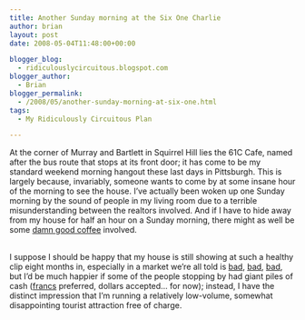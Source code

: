 ```yaml
---
title: Another Sunday morning at the Six One Charlie
author: brian
layout: post
date: 2008-05-04T11:48:00+00:00

blogger_blog:
  - ridiculouslycircuitous.blogspot.com
blogger_author:
  - Brian
blogger_permalink:
  - /2008/05/another-sunday-morning-at-six-one.html
tags:
  - My Ridiculously Circuitous Plan

---
```

<span>At the corner of Murray and Bartlett in Squirrel Hill lies the 61C Cafe, named after the bus route that stops at its front door; it has come to be my standard weekend morning hangout these last days in Pittsburgh. This is largely because, invariably, someone wants to come by at some insane hour of the morning to see the house. I&#8217;ve actually been woken up one Sunday morning by the sound of people in my living room due to a terrible misunderstanding between the realtors involved. And if I have to hide away from my house for half an hour on a Sunday morning, there might as well be some <a href="http://61ccafe.com/">damn good coffee</a> involved.</span>

<div>
  <span><br /></span>
</div>

<div>
  <span>I suppose I should be happy that my house is still showing at such a healthy clip eight months in, especially in a market we&#8217;re all told is <a href="http://en.wikipedia.org/wiki/Case-Shiller_index">bad</a>, <a href="http://www.economist.com/world/na/displaystory.cfm?story_id=11016296">bad</a>, <a href="http://www.trulia.com/home_prices/Pennsylvania/Pittsburgh-heat_map/">bad</a>, but I&#8217;d be much happier if some of the people stopping by had giant piles of cash (<a href="http://finance.yahoo.com/q/bc?s=USDCHF=X&#038;t=3m">francs</a> preferred, dollars accepted&#8230; for now); instead, I have the distinct impression that I&#8217;m running a relatively low-volume, somewhat disappointing tourist attraction free of charge.</span>
</div>